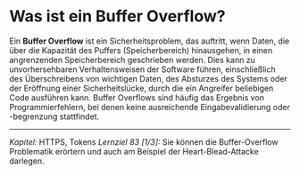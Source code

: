 # Was ist ein Buffer Overflow?

Ein **Buffer Overflow** ist ein Sicherheitsproblem, das auftritt, wenn Daten, die über die Kapazität des Puffers (Speicherbereich) hinausgehen, in einen angrenzenden Speicherbereich geschrieben werden. Dies kann zu unvorhersehbaren Verhaltensweisen der Software führen, einschließlich des Überschreibens von wichtigen Daten, des Absturzes des Systems oder der Eröffnung einer Sicherheitslücke, durch die ein Angreifer beliebigen Code ausführen kann. Buffer Overflows sind häufig das Ergebnis von Programmierfehlern, bei denen keine ausreichende Eingabevalidierung oder -begrenzung stattfindet.

---

_Kapitel:_ HTTPS, Tokens
_Lernziel 83 \[1/3\]:_ Sie können die Buffer-Overflow Problematik erörtern und auch am Beispiel der Heart-Blead-Attacke darlegen.
